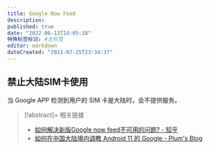 ```yaml
---
title: Google Now Feed
description:
published: true
date: "2022-06-13T14:05:38"
特殊标签标记: #无标签
editor: markdown
dateCreated: "2021-07-25T23:34:37"
---
```


## 禁止大陆SIM卡使用

当 Google APP 检测到用户的 SIM 卡是大陆时，会不提供服务。

> [!abstract]+ 相关链接
> + [如何解决新版Google now feed不可用的问题? - 知乎](https://web.archive.org/web/20210725153451/https://www.zhihu.com/question/56510498)
> + [如何在中国大陆境内调教 Android 11 的 Google - Plum's Blog](https://web.archive.org/web/20210306153012/https://plumz.me/archives/12209/)
